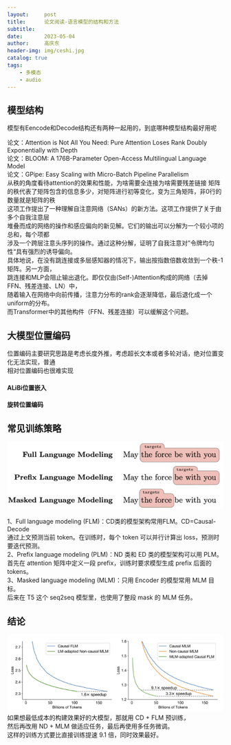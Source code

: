 ```yaml
---
layout:     post
title:      论文阅读-语言模型的结构和方法
subtitle:   
date:       2023-05-04
author:     高庆东
header-img: img/ceshi.jpg
catalog: true
tags:
    - 多模态
    - audio
---
```



## 模型结构
模型有Eencode和Decode结构还有两种一起用的，到底哪种模型结构最好用呢

论文：Attention is Not All You Need: Pure Attention Loses Rank Doubly Exponentially with Depth  
论文：BLOOM: A 176B-Parameter Open-Access Multilingual Language Model  
论文：GPipe: Easy Scaling with Micro-Batch Pipeline Parallelism  
从秩的角度看待attention的效果和性能，为啥需要全连接为啥需要残差链接
矩阵的秩代表了矩阵包含的信息多少，对矩阵进行初等变化，变为三角矩阵，非0行的数量就是矩阵的秩  
这项工作提出了一种理解自注意网络（SANs）的新方法。这项工作提供了关于由多个自我注意层  
堆叠而成的网络的操作和感应偏向的新见解。它们的输出可以分解为一个较小项的总和，每个项都  
涉及一个跨层注意头序列的操作。通过这种分解，证明了自我注意对”令牌均匀性“具有强烈的诱导偏向。  
具体地说，在没有跳连接或多层感知器的情况下，输出按指数倍数收敛到一个秩-1矩阵。另一方面，  
跳连接和MLP会阻止输出退化。即仅仅由(Self-)Attention构成的网络（去掉FFN、残差连接、LN）中，  
随着输入在网络中向前传播，注意力分布的rank会逐渐降低，最后退化成一个uniform的分布。  
而Transformer中的其他构件（FFN、残差连接）可以缓解这个问题。  

## 大模型位置编码
位置编码主要研究思路是考虑长度外推，考虑超长文本或者多轮对话，绝对位置变化无法实现，普通    
相对位置编码也很难实现

#### ALiBi位置嵌入
#### 旋转位置编码

## 常见训练策略
![object](/img/20230313/object.png)  

1、Full language modeling (FLM)：CD类的模型架构常用FLM。CD=Causal-Decode  
通过上文预测当前 token。在训练时，每个 token 可以并行计算出 loss，预测时要迭代预测。  
2、Prefix language modeling (PLM)：ND 类和 ED 类的模型架构可以用 PLM。  
首先在 attention 矩阵中定义一段 prefix，训练时要求模型生成 prefix 后面的 tokens。   
3、Masked language modeling (MLM)：只用 Encoder 的模型常用 MLM 目标。  
后来在 T5 这个 seq2seq 模型里，也使用了整段 mask 的 MLM 任务。  

## 结论
![mlm-fml](/img/20230313/mlm-fml.png) 
如果想最低成本的构建效果好的大模型，那就用 CD + FLM 预训练，  
然后再改用 ND + MLM 做适应任务，最后再使用多任务微调。  
这样的训练方式要比直接训练提速 9.1 倍，同时效果最好。 



